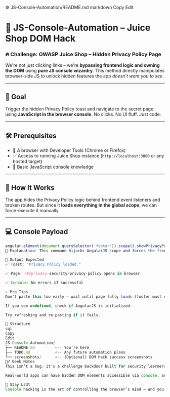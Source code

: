 ⚙️ JS-Console-Automation/README.md
markdown
Copy
Edit
# 🧠 JS-Console-Automation – Juice Shop DOM Hack

### 🔥 Challenge: OWASP Juice Shop – Hidden Privacy Policy Page

We're not just clicking links – we're **bypassing frontend logic and owning the DOM** using **pure JS console wizardry**. This method directly manipulates browser-side JS to unlock hidden features the app *doesn’t want you to see*.

---

## 🚀 Goal

Trigger the hidden Privacy Policy toast and navigate to the secret page using **JavaScript in the browser console**. No clicks. No UI fluff. Just code.

---

## 🛠️ Prerequisites

- 🧠 A browser with Developer Tools (Chrome or Firefox)
- ✅ Access to running Juice Shop instance (`http://localhost:3000` or any hosted target)
- 🧪 Basic JavaScript console knowledge

---

## 🧪 How It Works

The app hides the Privacy Policy logic behind frontend event listeners and broken routes. But since it **loads everything in the global scope**, we can force-execute it manually.

---

## 💻 Console Payload

```js
angular.element(document.querySelector('footer')).scope().showPrivacyPolicy()
🧬 Explanation: This command hijacks AngularJS scope and forces the frontend to reveal the hidden Privacy Policy popup and route.

🧨 Output Expected
✅ Toast: "Privacy Policy loaded."

✅ Page: /#/privacy-security/privacy-policy opens in browser

✅ Console: No errors if successful

⚠️ Pro Tips
Don’t paste this too early — wait until page fully loads (footer must exist).

If you see undefined, check if AngularJS is initialized.

Try refreshing and re-pasting if it fails.

📂 Structure
sql
Copy
Edit
JS-Console-Automation/
├── README.md         <-- You’re here
├── TODO.md           <-- Any future automation plans
└── screenshots/      <-- (Optional) DOM hack success screenshots
🧙‍♂️ Geek Notes
This isn’t a bug, it’s a challenge backdoor built for security learners.

Real-world apps can have hidden DOM elements accessible via console, and this trick mimics DOM injection-style XSS or dev mode manipulation.

🤘 Stay L33t
Console hacking is the art of controlling the browser’s mind — and you're now in command.
